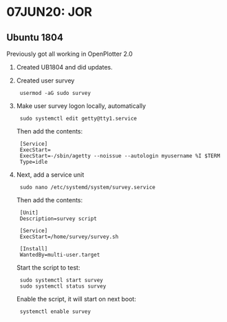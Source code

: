# 07JUN20: JOR
## Ubuntu 1804
Previously got all working in OpenPlotter 2.0
1. Created UB1804 and did updates.
2. Created user survey

        usermod -aG sudo survey

3. Make user survey logon locally, automatically
        
        sudo systemctl edit getty@tty1.service
   
   Then add the contents:
   
        [Service]
        ExecStart=
        ExecStart=-/sbin/agetty --noissue --autologin myusername %I $TERM
        Type=idle

4. Next, add a service unit
        
        sudo nano /etc/systemd/system/survey.service
   
   Then add the contents:
        
        [Unit]
        Description=survey script

        [Service]
        ExecStart=/home/survey/survey.sh

        [Install]
        WantedBy=multi-user.target
        
   Start the script to test: 
   
        sudo systemctl start survey
        sudo systemctl status survey
   
   Enable the script, it will start on next boot:
   
        systemctl enable survey
        
   